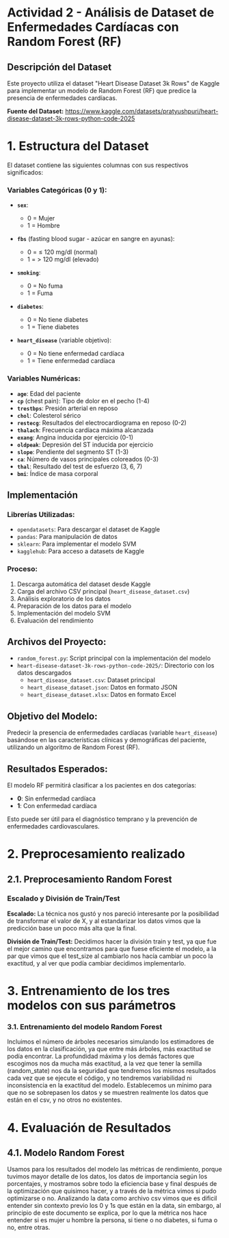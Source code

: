# Actividad 2 - Análisis de Dataset de Enfermedades Cardíacas con Random Forest (RF)

## Descripción del Dataset

Este proyecto utiliza el dataset "Heart Disease Dataset 3k Rows" de Kaggle para implementar un modelo de Random Forest (RF) que predice la presencia de enfermedades cardíacas.

**Fuente del Dataset:** https://www.kaggle.com/datasets/pratyushpuri/heart-disease-dataset-3k-rows-python-code-2025

# 1. Estructura del Dataset

El dataset contiene las siguientes columnas con sus respectivos significados:

### Variables Categóricas (0 y 1):
- **`sex`**: 
  - 0 = Mujer
  - 1 = Hombre

- **`fbs`** (fasting blood sugar - azúcar en sangre en ayunas):
  - 0 = ≤ 120 mg/dl (normal)
  - 1 = > 120 mg/dl (elevado)

- **`smoking`**:
  - 0 = No fuma
  - 1 = Fuma

- **`diabetes`**:
  - 0 = No tiene diabetes
  - 1 = Tiene diabetes

- **`heart_disease`** (variable objetivo):
  - 0 = No tiene enfermedad cardíaca
  - 1 = Tiene enfermedad cardíaca

### Variables Numéricas:
- **`age`**: Edad del paciente
- **`cp`** (chest pain): Tipo de dolor en el pecho (1-4)
- **`trestbps`**: Presión arterial en reposo
- **`chol`**: Colesterol sérico
- **`restecg`**: Resultados del electrocardiograma en reposo (0-2)
- **`thalach`**: Frecuencia cardíaca máxima alcanzada
- **`exang`**: Angina inducida por ejercicio (0-1)
- **`oldpeak`**: Depresión del ST inducida por ejercicio
- **`slope`**: Pendiente del segmento ST (1-3)
- **`ca`**: Número de vasos principales coloreados (0-3)
- **`thal`**: Resultado del test de esfuerzo (3, 6, 7)
- **`bmi`**: Índice de masa corporal

## Implementación

### Librerías Utilizadas:
- `opendatasets`: Para descargar el dataset de Kaggle
- `pandas`: Para manipulación de datos
- `sklearn`: Para implementar el modelo SVM
- `kagglehub`: Para acceso a datasets de Kaggle

### Proceso:
1. Descarga automática del dataset desde Kaggle
2. Carga del archivo CSV principal (`heart_disease_dataset.csv`)
3. Análisis exploratorio de los datos
4. Preparación de los datos para el modelo
5. Implementación del modelo SVM
6. Evaluación del rendimiento

## Archivos del Proyecto:
- `random_forest.py`: Script principal con la implementación del modelo
- `heart-disease-dataset-3k-rows-python-code-2025/`: Directorio con los datos descargados
  - `heart_disease_dataset.csv`: Dataset principal
  - `heart_disease_dataset.json`: Datos en formato JSON
  - `heart_disease_dataset.xlsx`: Datos en formato Excel

## Objetivo del Modelo:
Predecir la presencia de enfermedades cardíacas (variable `heart_disease`) basándose en las características clínicas y demográficas del paciente, utilizando un algoritmo de Random Forest (RF).

## Resultados Esperados:
El modelo RF permitirá clasificar a los pacientes en dos categorías:
- **0**: Sin enfermedad cardíaca
- **1**: Con enfermedad cardíaca

Esto puede ser útil para el diagnóstico temprano y la prevención de enfermedades cardiovasculares.

# 2. Preprocesamiento realizado

## 2.1. Preprocesamiento Random Forest
### Escalado y División de Train/Test

**Escalado:** La técnica nos gustó y nos pareció interesante por la posibilidad de transformar el valor de X, y al estandarizar los datos vimos que la predicción base un poco más alta que la final.

**División de Train/Test:** Decidimos hacer la división train y test, ya que fue el mejor camino que encontramos para que fuese eficiente el modelo, a la par que vimos que el test_size al cambiarlo nos hacía cambiar un poco la exactitud, y al ver que podía cambiar decidimos implementarlo.

# 3. Entrenamiento de los tres modelos con sus parámetros

### 3.1. Entrenamiento del modelo Random Forest

Incluimos el número de árboles necesarios simulando los estimadores de los datos en la clasificación, ya que entre más árboles, más exactitud se podía encontrar. La profundidad máxima y los demás factores que escogimos nos da mucha más exactitud, a la vez que tener la semilla (random_state) nos da la seguridad que tendremos los mismos resultados cada vez que se ejecute el código, y no tendremos variabilidad ni inconsistencia en la exactitud del modelo. Establecemos un mínimo para que no se sobrepasen los datos y se muestren realmente los datos que están en el csv, y no otros no existentes.

# 4. Evaluación de Resultados

## 4.1. Modelo Random Forest

Usamos para los resultados del modelo las métricas de rendimiento, porque tuvimos mayor detalle de los datos, los datos de importancia según los porcentajes, y mostramos sobre todo la eficiencia base y final después de la optimización que quisimos hacer, y a través de la métrica vimos si pudo optimizarse o no. Analizando la data como archivo csv vimos que es dificil entender sin contexto previo los 0 y 1s que están en la data, sin embargo, al principio de este documento se explica, por lo que la métrica nos hace entender si es mujer u hombre la persona, si tiene o no diabetes, si fuma o no, entre otras.
